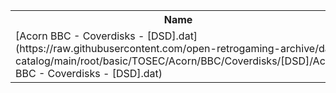 <table>
<tr><th>Name</th><th>Size</th></tr>
<tr><td>[Acorn BBC - Coverdisks - [DSD].dat](https://raw.githubusercontent.com/open-retrogaming-archive/dat-catalog/main/root/basic/TOSEC/Acorn/BBC/Coverdisks/[DSD]/Acorn BBC - Coverdisks - [DSD].dat)</td><td>1588</td></tr>
</table>
